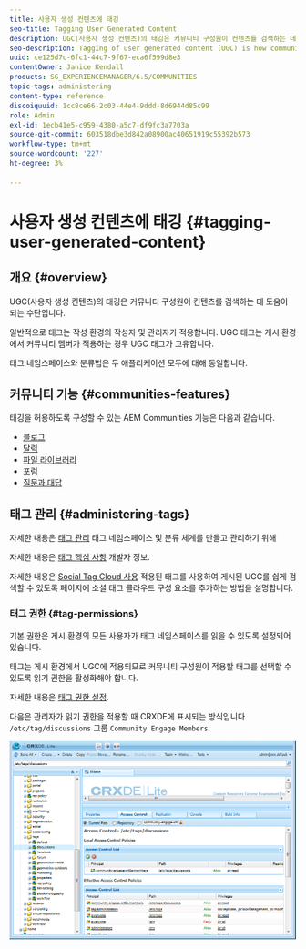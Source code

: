 ```yaml
---
title: 사용자 생성 컨텐츠에 태깅
seo-title: Tagging User Generated Content
description: UGC(사용자 생성 컨텐츠)의 태깅은 커뮤니티 구성원이 컨텐츠를 검색하는 데 도움이 되는 방법입니다
seo-description: Tagging of user generated content (UGC) is how community members can help other members search for content
uuid: ce125d7c-6fc1-44c7-9f67-eca6f599d8e3
contentOwner: Janice Kendall
products: SG_EXPERIENCEMANAGER/6.5/COMMUNITIES
topic-tags: administering
content-type: reference
discoiquuid: 1cc8ce66-2c03-44e4-9ddd-8d6944d85c99
role: Admin
exl-id: 1ecb41e5-c959-4380-a5c7-df9fc3a7703a
source-git-commit: 603518dbe3d842a08900ac40651919c55392b573
workflow-type: tm+mt
source-wordcount: '227'
ht-degree: 3%

---
```


# 사용자 생성 컨텐츠에 태깅 {#tagging-user-generated-content}

## 개요 {#overview}

UGC(사용자 생성 컨텐츠)의 태깅은 커뮤니티 구성원이 컨텐츠를 검색하는 데 도움이 되는 수단입니다.

일반적으로 태그는 작성 환경의 작성자 및 관리자가 적용합니다. UGC 태그는 게시 환경에서 커뮤니티 멤버가 적용하는 경우 UGC 태그가 고유합니다.

태그 네임스페이스와 분류법은 두 애플리케이션 모두에 대해 동일합니다.

## 커뮤니티 기능 {#communities-features}

태깅을 허용하도록 구성할 수 있는 AEM Communities 기능은 다음과 같습니다.

* [블로그](blog-feature.md)
* [달력](calendar.md)
* [파일 라이브러리](file-library.md)
* [포럼](forum.md#configuretheaddedforum)
* [질문과 대답](working-with-qna.md)

## 태그 관리 {#administering-tags}

자세한 내용은 [태그 관리](../../help/sites-administering/tags.md#tagging-console) 태그 네임스페이스 및 분류 체계를 만들고 관리하기 위해

자세한 내용은 [태그 핵심 사항](tag.md) 개발자 정보.

자세한 내용은 [Social Tag Cloud 사용](tagcloud.md) 적용된 태그를 사용하여 게시된 UGC를 쉽게 검색할 수 있도록 페이지에 소셜 태그 클라우드 구성 요소를 추가하는 방법을 설명합니다.

### 태그 권한 {#tag-permissions}

기본 권한은 게시 환경의 모든 사용자가 태그 네임스페이스를 읽을 수 있도록 설정되어 있습니다.

태그는 게시 환경에서 UGC에 적용되므로 커뮤니티 구성원이 적용할 태그를 선택할 수 있도록 읽기 권한을 활성화해야 합니다.

자세한 내용은 [태그 권한 설정](../../help/sites-administering/tags.md#setting-tag-permissions).

다음은 관리자가 읽기 권한을 적용할 때 CRXDE에 표시되는 방식입니다 `/etc/tag/discussions` 그룹 `Community Engage Members`.

![태그 권한](assets/tag-permissions.png)
